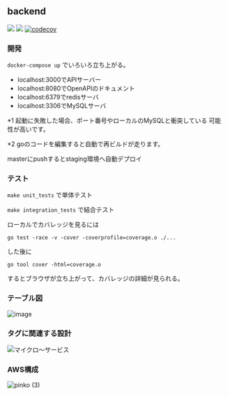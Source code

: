 ## backend
![](https://github.com/team-e-org/backend/workflows/go_test/badge.svg)
![](https://github.com/team-e-org/backend/workflows/go_integration_test/badge.svg)
[![codecov](https://codecov.io/gh/team-e-org/backend/branch/develop/graph/badge.svg)](https://codecov.io/gh/team-e-org/backend)

### 開発

`docker-compose up` でいろいろ立ち上がる。
  * localhost:3000でAPIサーバー
  * localhost:8080でOpenAPIのドキュメント
  * localhost:6379でredisサーバ
  * localhost:3306でMySQLサーバ
  
*1 起動に失敗した場合、ポート番号やローカルのMySQLと衝突している
可能性が高いです。

*2 goのコードを編集すると自動で再ビルドが走ります。

masterにpushするとstaging環境へ自動デプロイ

### テスト

`make unit_tests` で単体テスト

`make integration_tests` で結合テスト

ローカルでカバレッジを見るには

`go test -race -v -cover -coverprofile=coverage.o ./...`

した後に

`go tool cover -html=coverage.o`

するとブラウザが立ち上がって、カバレッジの詳細が見られる。

### テーブル図

![image](https://user-images.githubusercontent.com/24651683/86198821-7540f780-bb93-11ea-8212-95e14a8b0cbc.png)

### タグに関連する設計

![マイクロ〜サービス](https://user-images.githubusercontent.com/24651683/85977118-e8712f00-ba16-11ea-9924-b5a5bf97d36e.png)

### AWS構成
![pinko (3)](https://user-images.githubusercontent.com/7694377/86439753-1cfd2780-bd44-11ea-8751-5235ce7df757.png)

